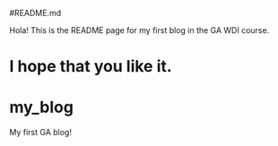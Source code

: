  
#README.md

Hola! This is the README page for my first blog in the GA WDI course.

I hope that you like it.
=======
# my_blog
My first GA blog!
 
